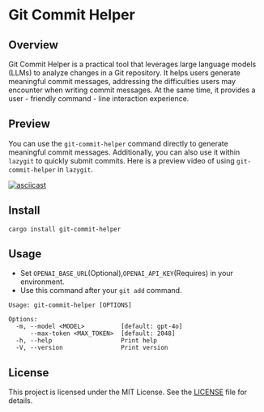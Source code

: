 # Git Commit Helper

## Overview
Git Commit Helper is a practical tool that leverages large language models (LLMs) to analyze changes in a Git repository. It helps users generate meaningful commit messages, addressing the difficulties users may encounter when writing commit messages. At the same time, it provides a user - friendly command - line interaction experience.

## Preview
You can use the `git-commit-helper` command directly to generate meaningful commit messages. Additionally, you can also use it within `lazygit` to quickly submit commits. Here is a preview video of using `git-commit-helper` in `lazygit`.

[![asciicast](https://asciinema.org/a/718306.svg)](https://asciinema.org/a/718306)

## Install
```
cargo install git-commit-helper
```

## Usage
- Set `OPENAI_BASE_URL`(Optional),`OPENAI_API_KEY`(Requires) in your environment.
- Use this command after your `git add` command.
```
Usage: git-commit-helper [OPTIONS]

Options:
  -m, --model <MODEL>          [default: gpt-4o]
      --max-token <MAX_TOKEN>  [default: 2048]
  -h, --help                   Print help
  -V, --version                Print version
```

## License
This project is licensed under the MIT License. See the [LICENSE](LICENSE) file for details.
